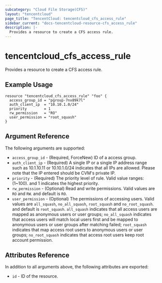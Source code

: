 ```yaml
---
subcategory: "Cloud File Storage(CFS)"
layout: "tencentcloud"
page_title: "TencentCloud: tencentcloud_cfs_access_rule"
sidebar_current: "docs-tencentcloud-resource-cfs_access_rule"
description: |-
  Provides a resource to create a CFS access rule.
---
```


# tencentcloud_cfs_access_rule

Provides a resource to create a CFS access rule.

## Example Usage

```hcl
resource "tencentcloud_cfs_access_rule" "foo" {
  access_group_id = "pgroup-7nx89k7l"
  auth_client_ip  = "10.10.1.0/24"
  priority        = 1
  rw_permission   = "RO"
  user_permission = "root_squash"
}
```

## Argument Reference

The following arguments are supported:

* `access_group_id` - (Required, ForceNew) ID of a access group.
* `auth_client_ip` - (Required) A single IP or a single IP address range such as 10.1.10.11 or 10.10.1.0/24 indicates that all IPs are allowed. Please note that the IP entered should be CVM's private IP.
* `priority` - (Required) The priority level of rule. Valid value ranges: (1~100). and 1 indicates the highest priority.
* `rw_permission` - (Optional) Read and write permissions. Valid values are `RO` and `RW`. and default is `RO`.
* `user_permission` - (Optional) The permissions of accessing users. Valid values are `all_squash`, `no_all_squash`, `root_squash` and `no_root_squash`. and default is `root_squash`. `all_squash` indicates that all access users are mapped as anonymous users or user groups; `no_all_squash` indicates that access users will match local users first and be mapped to anonymous users or user groups after matching failed; `root_squash` indicates that map access root users to anonymous users or user groups; `no_root_squash` indicates that access root users keep root account permission.

## Attributes Reference

In addition to all arguments above, the following attributes are exported:

* `id` - ID of the resource.



